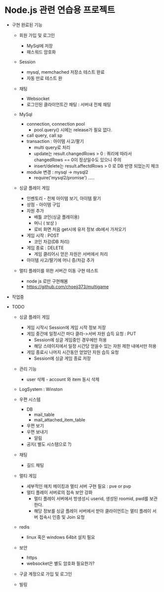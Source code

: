 # Node.js 관련 연습용 프로젝트

+ 구현 완료된 기능
    + 회원 가입 및 로그인 
        + MySql에 저장 
        + 패스워드 암호화

    + Session
        + mysql, memchached 저장소 테스트 완료
        + 자동 만료 테스트 완
        
    + 채팅 
        + Websocket
        + 로그인된 클라이언트간 채팅 : 서버내 전체 채팅

    + MySql
        + connection, connection pool 
            + pool.query() 시에는 release가 필요 없다.
        + call query, call sp
        + transaction : 아이템 사고/팔기
            + multi query로 처리
            + update는 result.changedRows > 0 : 쿼리에 따라서 changedRows == 0이 정상일수도 있으니 주의
            + insert/delete는 result.affectdRows > 0 로 DB 반영 되었는지 체크
        + module 변경 : mysql -> mysql2
            + require('mysql2/promise') .....

    + 싱글 플레이 게임
        + 인벤토리 - 전체 아이템 보기, 아이템 팔기
        + 상점 - 아이템 구입
        + 자원 추가
            + 배틀 코인(싱글 플레이용)
            + 머니 ( 보상 )    
            + 로비 화면 처음 get시에 유저 정보 db에서 가져오기
        + 게임 시작 : POST
            + 코인 차감(DB 처리)
        + 게임 종료 : DELETE
            + 게임 클리어시 얻은 자원은 서버에서 처리
        + 아이템 사고/팔기에 머니 증/차감 추가

    + 멀티 플레이를 위한 서버간 이동 구현 테스트
        + node js 로만 구현해봄
        + https://github.com/choejj373/multigame


+ 작업중

+ TODO
    + 싱글 플레이 게임
        + 게임 시작시 Session에 게임 시작 정보 저장
        + 게임 중간에 일정시간 마다 클라->서버 자원 습득 요청 : PUT
            + Session에 싱글 게임중인 경우에만 허용
            + 해당 스테이지에서 일정 시간당 얻을수 있는 자원 제한 내에서만 허용
        + 게임 종료시 나머지 시간동안 얻었던 자원 습득 요청
            + Session에 싱글 게임 종료 저장

    + 관리 기능
        + user 삭제 - account 와 item 동시 삭제 

    + LogSystem : Winston

    + 우편 시스템
        + DB
            + mail_table
            + mail_attached_item_table
        + 우편 보기
        + 우편 보내기
            + 알림
        + 공지( 별도 시스템으로 ?)
    
    + 채팅  
        + 길드 채팅 

    + 멀티 게임 
        + 세부적인 매치 메이킹과 멀티 서버 구현 필요 : pve or pvp
        + 멀티 플레이 서버로의 접속 보안 강화
            + 멀티 플레이 서버에서 방생성시 userid, 생성된 roomid, pwd를 보관한다.
            + 해당 정보를 싱글 플레이 서버에서 받아 클라이언트는 멀티 플레이 서버 접속시 인증 및 Join 요청
    + redis
        + linux 혹은 windows 64bit 설치 필요

    + 보안
        + https
        + websocket은 별도 암호화 필요한가?
        
    + 구글 계정으로 가입 및 로그인

    + 빌링

